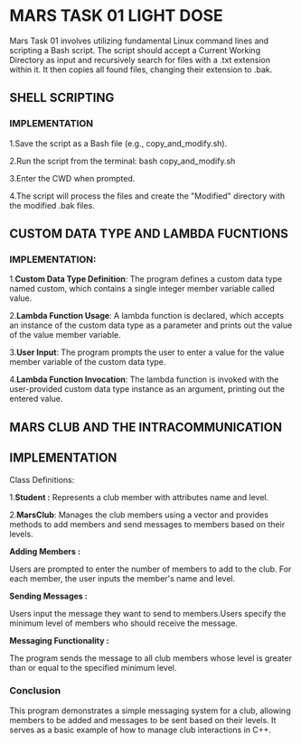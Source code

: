 # MARS TASK 01 LIGHT DOSE

Mars Task 01 involves utilizing fundamental Linux command lines and scripting a Bash script. The script should accept a Current Working Directory as input and recursively search for files with a .txt extension within it. It then copies all found files, changing their extension to .bak.

## SHELL SCRIPTING

### IMPLEMENTATION
1.Save the script as a Bash file (e.g., copy_and_modify.sh).

2.Run the script from the terminal: bash copy_and_modify.sh

3.Enter the CWD when prompted.

4.The script will process the files and create the "Modified" directory with the modified .bak files.

##  CUSTOM DATA TYPE AND LAMBDA FUCNTIONS

### IMPLEMENTATION:

1.**Custom Data Type Definition**: The program defines a custom data type named custom, which contains a single integer member variable called value.

2.**Lambda Function Usage**: A lambda function is declared, which accepts an instance of the custom data type as a parameter and prints out the value of the value member variable.

3.**User Input**: The program prompts the user to enter a value for the value member variable of the custom data type.

4.**Lambda Function Invocation**: The lambda function is invoked with the user-provided custom data type instance as an argument, printing out the entered value.

## MARS CLUB AND THE INTRACOMMUNICATION

## IMPLEMENTATION

Class Definitions:

1.**Student :** Represents a club member with attributes name and level.

2.**MarsClub**: Manages the club members using a vector and provides methods to add members and send messages to members based on their levels.

**Adding Members :**

Users are prompted to enter the number of members to add to the club.
For each member, the user inputs the member's name and level.

**Sending Messages :**

Users input the message they want to send to members.Users specify the minimum level of members who should receive the message.

**Messaging Functionality :**

The program sends the message to all club members whose level is greater than or equal to the specified minimum level.

### Conclusion
This program demonstrates a simple messaging system for a club, allowing members to be added and messages to be sent based on their levels. It serves as a basic example of how to manage club interactions in C++.

